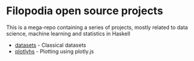 Filopodia open source projects
=====

This is a mega-repo containing a series of projects, mostly related to
data science, machine learning and statistics in Haskell

* [datasets](https://github.com/filopodia/open/tree/master/datasets) - Classical datasets
* [plotlyhs](https://github.com/filopodia/open/tree/master/plotlyhs) - Plotting using plotly.js